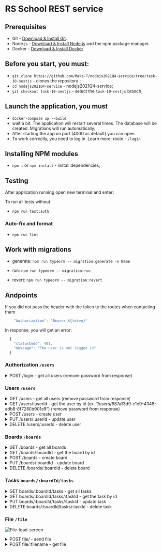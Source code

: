 # RS School REST service

## Prerequisites

- Git - [Download & Install Git](https://git-scm.com/downloads).
- Node.js - [Download & Install Node.js](https://nodejs.org/en/download/) and the npm package manager.
- Docker - [Download & Install Docker](https://docs.docker.com/)

## Before you start, you must:

- `git clone https://github.com/Maks-T/nodejs2021Q4-service/tree/task-10-nestjs` - clones the repository ;
- `cd nodejs2021Q4-service` - nodejs2021Q4-service;
- `git checkout task-10-nestjs` - select the `task-10-nestjs` branch;

## Launch the application, you must

- `docker-compose up --build`
- wait a bit. The application will restart several times. The database will be created. Migrations will run automatically.
- After starting the app on port (4000 as default) you can open
- To work correctly, you need to log in.
  Learn more: route - `/login`

## Installing NPM modules

- `npm i` or `npm install` - install dependencies;

## Testing

After application running open new terminal and enter:

To run all tests without

- `npm run test:auth`

### Auto-fix and format

- `npm run lint`

## Work with migrations

- generate: `npm run typeorm -- migration:generate -n Name`

- run: `npm run typeorm -- migration:run`

- revert: `npm run typeorm -- migration:revert`

## Andpoints

If you did not pass the header with the token to the routes when contacting them

```javascript
    "Authorization": "Bearer ${token}"
```

In response, you will get an error:

```javascript
  {
    "statusCode": 401,
    "message": "The user is not logged in"
  }
```

### Authorization `/users`

  <details>
    <summary>POST /login - get all users (remove password from response)</summary>
  
  `Example request`
  
  ```javascript
  
  {    
    login: 'Max-T',
    password: 'P123*',
  },
  
  ```
  
  `Example response StatusCode == 200`
  
  ```javascript
  {
    token: "eyJhbGciOiJIUzI1NiIsInR5cCI6IkpXVCJ9.eyJ1c2VySWQiOiIxMzQ3Y2Y3ZS0wNGQ4LTRkNmItYjk3OS1lZWVmZjExMGIzZWQiLCJsb2dpbiI6ImFkbWluIiwiaWF0IjoxNjQzOTc0MDc1LCJleHAiOjE2NDQwNjA0NzV9.wKxuVNlqh1_Is8p1gdnLpYRjVqNznoxYSnOl1ukMmCU"
  }
  ```
  
  </details>

### Users `/users`

  <details>
    <summary>GET /users - get all users (remove password from response)</summary>
  
  `Example response StatusCode == 200`
  
  ```javascript
  [
    {
      id: '687a13d9-c1e9-4348-adb8-8f7280b901e9',
      name: 'Maxim',
      login: 'Max-T',
    },
  ];
  ```
  
  </details>
  <details>
    <summary>GET /users/:userId - get the user by id (ex. “/users/687a13d9-c1e9-4348-adb8-8f7280b901e9”) (remove password from response)</summary>   
    
    `Example response StatusCode == 200`

    ```javascript
      {
        id: "687a13d9-c1e9-4348-adb8-8f7280b901e9",
        name: "Maxim",
        login: "Max-T"
      }
    ```

  </details>
  
  <details>
    <summary>POST /users - create user</summary>
  
  `Example request`
  
  ```javascript
  
  {
    name: 'Maxim',
    login: 'Max-T',
    password: 'P123*',
  },
  
  ```
  
  `Example response StatusCode == 201`
  
  ```javascript
  [
    {
      id: '687a13d9-c1e9-4348-adb8-8f7280b901e9',
      name: 'Maxim',
      login: 'Max-T',
    },
  ];
  ```
  
  </details>
  
  <details>
    <summary>PUT /users/:userId - update user</summary>
  
  `Example request`
  
  ```javascript
  [
    {
      name: 'Maximus',
      login: 'Max-T',
      password: 'P33333*',
    },
  ];
  ```
  
  `Example response StatusCode == 200`
  
  ```javascript
  [
    {
      id: '687a13d9-c1e9-4348-adb8-8f7280b901e9',
      name: 'Maximus',
      login: 'Max-T',
    },
  ];
  ```
  
  </details>
  
  <details>
    <summary>DELETE /users/:userId - delete user</summary>
  
  `Example response StatusCode == 204`
  
  </details>
  
### Boards `/boards`
  
  <details>
    <summary>GET /boards - get all boards</summary>
  
  `Example response StatusCode == 200`
  
  ```javascript
  {
    id: "aa25fe8b-f560-479d-ad70-e400cbb82ef6",
    title: "Board Title",
    columns: [
      {
        id: "445e4eb2-8af6-4e74-9d02-c420d29086f4",
        title: "First column",
        order: 1,
        tasks: []
      },
      {
        id: "aa25fe8b-f560-479d-ad70-e400cbb82ef6",
        title: "Second column",
        order: 2,
        tasks: []
      }
    ]
  }
  ```
  
  </details>
  <details>
    <summary>GET /boards/:boardId - get the board by id</summary>   
    
    `Example response StatusCode == 200`
    
    ```javascript    
      {
        id: "aa25fe8b-f560-479d-ad70-e400cbb82ef6",
        title: "Board Title",
        columns: [
          {
            id: "445e4eb2-8af6-4e74-9d02-c420d29086f4",
            title: "First column",
            order: 1,
            tasks: []
          },
          {
            id: "aa25fe8b-f560-479d-ad70-e400cbb82ef6",
            title: "Second column",
            order: 2,
            tasks: []
          }
        ]
      }  
    ```  
  </details>
  
  <details>
    <summary>POST /boards - create board</summary>
  
  `Example request`
  
  ```javascript
  {
    title: "Board Title",
    columns: [
      {
        title: "First column",
        order: 1
      },
      {
        title: "Second column",
        order: 2
      }
    ]
  }
  ```
  
  `Example response StatusCode == 201`
  
  ```javascript
  {
    id: "aa25fe8b-f560-479d-ad70-e400cbb82ef6",
    title: "Board Title",
    columns: [
      {
        id: "445e4eb2-8af6-4e74-9d02-c420d29086f4",
        title: "First column",
        order: 1,
        tasks: []
      },
      {
        id: "aa25fe8b-f560-479d-ad70-e400cbb82ef6",
        title: "Second column",
        order: 2,
        tasks: []
      }
    ]
  }
  ```
  
  </details>
  
  <details>
    <summary>PUT /boards/:boardId - update board</summary>
  
  `Example request`
  
  ```javascript
  {
    title: "Board Title",
    columns: [
      {
        title: "First column new",
        order: 1
      },
      {
        title: "Second column new",
        order: 2
      }
    ]
  }
  ```
  
  `Example response StatusCode == 200`
  
  ```javascript
  {
    id: "aa25fe8b-f560-479d-ad70-e400cbb82ef6",
    title: "Board Title",
    columns: [
      {
        id: "445e4eb2-8af6-4e74-9d02-c420d29086f4",
        title: "First column new",
        order: 1,
        tasks: []
      },
      {
        id: "aa25fe8b-f560-479d-ad70-e400cbb82ef6",
        title: "Second column new",
        order: 2,
        tasks: []
      }
    ]
  }
  ```
  
  </details>
  
  <details>
    <summary>DELETE /boards/:boardId - delete board</summary>
  
  `Example response StatusCode == 204`
  
  </details>
  
### Tasks `boards/:boardId/tasks`
  
  <details>
    <summary>GET boards/:boardId/tasks - get all tasks</summary>
  
  `Example response StatusCode == 200`
  
  ```javascript
  [
    {
      id: 'd1734b2a-c52b-47f5-8c0b-8cbede5f740d',
      title: 'Task Title',
      order: 1,
      description: 'Task Description',
      userId: 'fc570e9c-9392-4c4a-bbf8-4e5c64703bd6',
      columnId: 'bb29cb1d-03fc-449b-a576-a08c07e23159',
      boardId: 'bb29cb1d-03fc-449b-a576-a08c07e23159',
    },
  ];
  ```
  
  </details>
  <details>
    <summary>GET boards/:boardId/tasks/:taskId - get the task by id</summary>   
    
    `Example response StatusCode == 200`

    ```javascript
      {
        id: "d1734b2a-c52b-47f5-8c0b-8cbede5f740d",
        title: "Task Title",
        order: 1,
        description: "Task Description",
        userId: "fc570e9c-9392-4c4a-bbf8-4e5c64703bd6" || null,
        columnId: "bb29cb1d-03fc-449b-a576-a08c07e23159"  || null,
        boardId: "bb29cb1d-03fc-449b-a576-a08c07e23159"

}

````

  </details>

  <details>
    <summary>POST boards/:boardId/tasks - create task</summary>

  `Example request`

  ```javascript
  {
    title: "Task Title",
    order: 1,
    description: "Task Description",
    userId: "fc570e9c-9392-4c4a-bbf8-4e5c64703bd6",
    columnId: "bb29cb1d-03fc-449b-a576-a08c07e23159"
  }

````

`Example response StatusCode == 201`

```javascript
{
  id: "d1734b2a-c52b-47f5-8c0b-8cbede5f740d",
  title: "Task Title",
  order: 1,
  description: "Task Description",
  userId: "fc570e9c-9392-4c4a-bbf8-4e5c64703bd6",
  columnId: "bb29cb1d-03fc-449b-a576-a08c07e23159",
  boardId: "bb29cb1d-03fc-449b-a576-a08c07e23159"
}
```

  </details>
  
  <details>
    <summary>PUT boards/:boardId/tasks/:taskId - update task</summary>
  
  `Example request`
  
  ```javascript
  {
    title: "Task Title",
    order: 1,
    description: "Task Description",
    userId: "fc570e9c-9392-4c4a-bbf8-4e5c64703bd6",
    columnId: "bb29cb1d-03fc-449b-a576-a08c07e23159"
  }
  ```
  
  `Example response StatusCode == 200`
  
  ```javascript
  {
    id: "d1734b2a-c52b-47f5-8c0b-8cbede5f740d",
    title: "Task Title",
    order: 1,
    description: "Task Description",
    userId: "fc570e9c-9392-4c4a-bbf8-4e5c64703bd6",
    columnId: "bb29cb1d-03fc-449b-a576-a08c07e23159",
    boardId: "bb29cb1d-03fc-449b-a576-a08c07e23159"
  }
  ```
  
  </details>
  
  <details>
    <summary>DELETE boards/:boardId/tasks/:taskId - delete task</summary>
  
  `Example response StatusCode == 204`
  
  </details>

### File `/file`
   
   ![File-load-screen](https://user-images.githubusercontent.com/28530542/152523862-7f99c885-3654-45c1-ae5e-bb2de9e64ac8.PNG)
   
  <details>
    <summary>POST file/ - send file</summary>
  
  `Example response StatusCode == 200`

```javascript

  {
     message: "The 1.PNG was successfully uploaded to the server! To download this file, use the link 'localhost:4000/file/1643970214678.PNG'",
     linkForDownload: "localhost:4000/file/1643970214678.PNG"
  }

```

</details>

  <details>
    <summary>POST file/:filename - get file</summary>
  
  `Example response StatusCode == 200`

</details>

